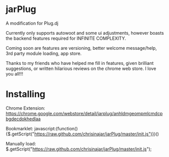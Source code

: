 jarPlug
=======

A modification for Plug.dj

Currently only supports autowoot and some ui adjustments, however boasts the backend features required for INFINITE COMPLEXITY.

Coming soon are features are versioning, better welcome message/help, 3rd party module loading, app store.

Thanks to my friends who have helped me fill in features, given brilliant suggestions, or written hilarious reviews on the chrome web store. I love you all!!!

Installing
======
Chrome Extension:
https://chrome.google.com/webstore/detail/jarplug/anhldmgeompmlcmdcpbgdecdokhedlaa

Bookmarklet:
javascript:(function(){$.getScript("https://raw.github.com/chrisinajar/jarPlug/master/init.js")})()

Manually load:
$.getScript("https://raw.github.com/chrisinajar/jarPlug/master/init.js");

